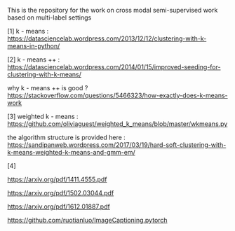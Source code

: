 This is the repository for the work on cross modal semi-supervised work 
based on multi-label settings

[1] k - means : https://datasciencelab.wordpress.com/2013/12/12/clustering-with-k-means-in-python/

[2] k - means ++ : https://datasciencelab.wordpress.com/2014/01/15/improved-seeding-for-clustering-with-k-means/

why k - means ++ is good ?
https://stackoverflow.com/questions/5466323/how-exactly-does-k-means-work

[3] weighted k - means : https://github.com/oliviaguest/weighted_k_means/blob/master/wkmeans.py

the algorithm structure is provided here : 
https://sandipanweb.wordpress.com/2017/03/19/hard-soft-clustering-with-k-means-weighted-k-means-and-gmm-em/

[4] 


https://arxiv.org/pdf/1411.4555.pdf

https://arxiv.org/pdf/1502.03044.pdf

https://arxiv.org/pdf/1612.01887.pdf

https://github.com/ruotianluo/ImageCaptioning.pytorch
